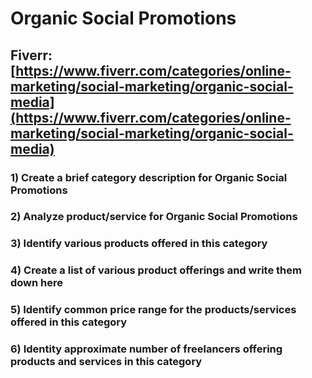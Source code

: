 # Organic Social Promotions
## Fiverr: [https://www.fiverr.com/categories/online-marketing/social-marketing/organic-social-media](https://www.fiverr.com/categories/online-marketing/social-marketing/organic-social-media)
### 1) Create a brief category description for Organic Social Promotions
### 2) Analyze product/service for Organic Social Promotions
### 3) Identify various products offered in this category
### 4) Create a list of various product offerings and write them down here
### 5) Identify common price range for the products/services offered in this category
### 6) Identity approximate number of freelancers offering products and services in this category
